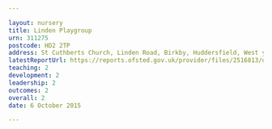 ```yaml
---

layout: nursery
title: Linden Playgroup
urn: 311275
postcode: HD2 2TP
address: St Cuthberts Church, Linden Road, Birkby, Huddersfield, West yorkshire, HD2 2TP
latestReportUrl: https://reports.ofsted.gov.uk/provider/files/2516813/urn/311275.pdf
teaching: 2
development: 2
leadership: 2
outcomes: 2
overall: 2
date: 6 October 2015

---
```

